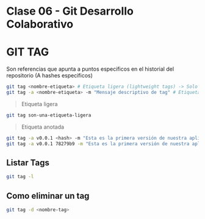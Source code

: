 # Clase 06 - Git Desarrollo Colaborativo

# GIT TAG
Son referencias que apunta a puntos especificos en el historial del repositorio (A hashes especificos)

```sh
git tag <nombre-etiqueta> # Etiqueta ligera (lightweight tags) -> Solo es un identificador, no almecana info adicional.
git tag -a <nombre-etiqueta> -m "Mensaje descriptivo de tag" # Etiqueta anotada
```

> Etiqueta ligera

```sh
git tag son-una-etiqueta-ligera
```

> Etiqueta anotada

```sh
git tag -a v0.0.1 <hash> -m "Esta es la primera versión de nuestra aplicación"
git tag -a v0.0.1 78279b9 -m "Esta es la primera versión de nuestra aplicación"
```

## Listar Tags

```sh
git tag -l
```

## Como eliminar un tag

```sh
git tag -d <nombre-tag>
```

